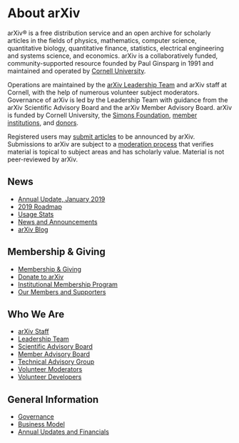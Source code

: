 # About arXiv

arXiv® is a free distribution service and an open archive for scholarly articles in the fields of physics, mathematics, computer science, quantitative biology, quantitative finance, statistics, electrical engineering and systems science, and economics. arXiv is a collaboratively funded, community-supported resource founded by Paul Ginsparg in 1991 and maintained and operated by [Cornell University](https://www.cornell.edu/). 

Operations are maintained by the [arXiv Leadership Team](/about/people/leadership_team) and arXiv staff at Cornell, with the help of numerous volunteer subject moderators. Governance of arXiv is led by the Leadership Team with guidance from the arXiv Scientific Advisory Board and the arXiv Member Advisory Board. arXiv is funded by Cornell University, the [Simons Foundation](https://www.simonsfoundation.org), [member institutions](/about/ourmembers), and [donors](/about/give).

Registered users may [submit articles](/help/submit) to be announced by arXiv. Submissions to arXiv are subject to a [moderation process](/help/moderation) that verifies material is topical to subject areas and has scholarly value. Material is not peer-reviewed by arXiv.

## News

- [Annual Update, January 2019](reports/2019_update)
- [2019 Roadmap](reports/2019_roadmap)
- [Usage Stats](/help/stats)
- [News and Announcements](/new)
- [arXiv Blog](https://blogs.cornell.edu/arxiv)


## Membership & Giving

- [Membership & Giving](/about/give)
- [Donate to arXiv](/about/donate)
- [Institutional Membership Program](/about/membership)
- [Our Members and Supporters](/about/ourmembers)


## Who We Are

- [arXiv Staff](people/staff)
- [Leadership Team](people/leadership_team)
- [Scientific Advisory Board](people/scientific_ad_board)
- [Member Advisory Board](people/member_ad_board)
- [Technical Advisory Group](/about/people/technical_ad_group)
- [Volunteer Moderators](/moderators)
- [Volunteer Developers](people/developers)


## General Information

- [Governance](/about/governance)
- [Business Model](/about/reports-financials)
- [Annual Updates and Financials](reports)
